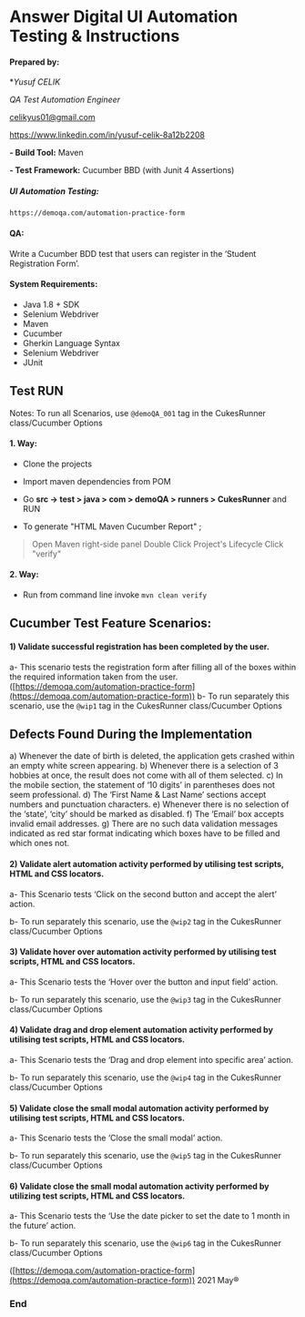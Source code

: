 # Answer Digital UI Automation Testing & Instructions
 
 
#### Prepared by:
 
**Yusuf CELIK*
 
*QA Test Automation Engineer*
 
  
celikyus01@gmail.com

https://www.linkedin.com/in/yusuf-celik-8a12b2208

 
  
 
**- Build Tool:** Maven
 
**- Test Framework:** Cucumber BBD (with Junit 4 Assertions)
 
  
 
##### UI Automation Testing:
 
  
 
`https://demoqa.com/automation-practice-form`
 
 
#### QA:
 
Write a Cucumber BDD test that users can register in the ‘Student Registration Form’.

 
  
 
#### System Requirements:
 
  
 
- Java 1.8 + SDK
- Selenium Webdriver
- Maven
- Cucumber
- Gherkin Language Syntax
- Selenium Webdriver
- JUnit
 
## Test RUN
 
Notes: To run all Scenarios, use `@demoQA_001` tag in the CukesRunner class/Cucumber Options
 
#### [](https://github.com/musaasimobuz/ApiRestServiceTestingExercise#1-way)1. Way:
 
  
 
- Clone the projects
 
- Import maven dependencies from POM
 
- Go **src -> test > java > com > demoQA > runners > CukesRunner** and RUN
 
- To generate "HTML Maven Cucumber Report" ;
 
> Open Maven right-side panel Double Click Project's Lifecycle Click "verify"
 
 
#### [](https://github.com/musaasimobuz/ApiRestServiceTestingExercise#2-way)2. Way:
 
  
 
- Run from command line invoke `mvn clean verify`
 
  
 
## Cucumber Test Feature Scenarios:
#### 1) Validate successful registration has been completed by the user.

a- This scenario tests the registration form after filling all of the boxes within the required information taken from the user. ([https://demoqa.com/automation-practice-form](https://demoqa.com/automation-practice-form))
b- To run separately this scenario, use the `@wip1` tag in the CukesRunner class/Cucumber Options

## Defects Found During the Implementation
a) Whenever the date of birth is deleted, the application gets crashed within an empty white screen appearing. 
b) Whenever there is a selection of 3 hobbies at once, the result does not come with all of them selected. 
c) In the mobile section, the statement of ‘10 digits’ in parentheses does not seem professional. 
d) The ‘First Name & Last Name’ sections accept numbers and punctuation characters.
e) Whenever there is no selection of the ‘state’, ‘city’ should be marked as disabled.
f) The ‘Email’ box accepts invalid email addresses.
g) There are no such data validation messages indicated as red star format indicating which boxes have to be filled and which ones not. 
 
#### 2) Validate alert automation activity performed by utilising test scripts, HTML and CSS locators.
 
a- This Scenario tests ‘Click on the second button and accept the alert’ action.

b- To run separately this scenario, use the `@wip2` tag in the CukesRunner class/Cucumber Options

#### 3) Validate hover over automation activity performed by utilising test scripts, HTML and CSS locators.
 
a- This Scenario tests the ‘Hover over the button and input field’ action.

b- To run separately this scenario, use the `@wip3` tag in the CukesRunner class/Cucumber Options

#### 4) Validate drag and drop element automation activity performed by utilising test scripts, HTML and CSS locators.
 
a- This Scenario tests the ‘Drag and drop element into specific area’ action.

b- To run separately this scenario, use the `@wip4` tag in the CukesRunner class/Cucumber Options

#### 5) Validate close the small modal automation activity performed by utilising test scripts, HTML and CSS locators.
 
a- This Scenario tests the ‘Close the small modal’ action.

b- To run separately this scenario, use the `@wip5` tag in the CukesRunner class/Cucumber Options
#### 6) Validate close the small modal automation activity performed by utilizing test scripts, HTML and CSS locators.
 
a- This Scenario tests the ‘Use the date picker to set the date to 1 month in the future’ action.

b- To run separately this scenario, use the `@wip6` tag in the CukesRunner class/Cucumber Options


 ([https://demoqa.com/automation-practice-form](https://demoqa.com/automation-practice-form))
2021 May®
 
  
### [](https://github.com/musaasimobuz/ApiRestServiceTestingExercise#end)End
 

